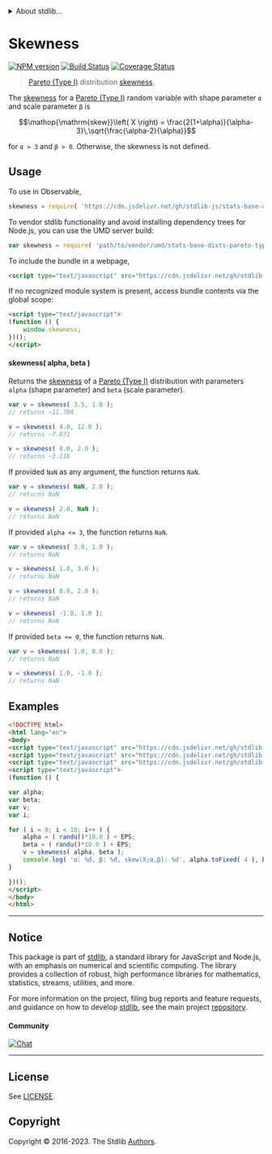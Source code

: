 <!--

@license Apache-2.0

Copyright (c) 2018 The Stdlib Authors.

Licensed under the Apache License, Version 2.0 (the "License");
you may not use this file except in compliance with the License.
You may obtain a copy of the License at

   http://www.apache.org/licenses/LICENSE-2.0

Unless required by applicable law or agreed to in writing, software
distributed under the License is distributed on an "AS IS" BASIS,
WITHOUT WARRANTIES OR CONDITIONS OF ANY KIND, either express or implied.
See the License for the specific language governing permissions and
limitations under the License.

-->


<details>
  <summary>
    About stdlib...
  </summary>
  <p>We believe in a future in which the web is a preferred environment for numerical computation. To help realize this future, we've built stdlib. stdlib is a standard library, with an emphasis on numerical and scientific computation, written in JavaScript (and C) for execution in browsers and in Node.js.</p>
  <p>The library is fully decomposable, being architected in such a way that you can swap out and mix and match APIs and functionality to cater to your exact preferences and use cases.</p>
  <p>When you use stdlib, you can be absolutely certain that you are using the most thorough, rigorous, well-written, studied, documented, tested, measured, and high-quality code out there.</p>
  <p>To join us in bringing numerical computing to the web, get started by checking us out on <a href="https://github.com/stdlib-js/stdlib">GitHub</a>, and please consider <a href="https://opencollective.com/stdlib">financially supporting stdlib</a>. We greatly appreciate your continued support!</p>
</details>

# Skewness

[![NPM version][npm-image]][npm-url] [![Build Status][test-image]][test-url] [![Coverage Status][coverage-image]][coverage-url] <!-- [![dependencies][dependencies-image]][dependencies-url] -->

> [Pareto (Type I)][pareto-distribution] distribution [skewness][skewness].

<!-- Section to include introductory text. Make sure to keep an empty line after the intro `section` element and another before the `/section` close. -->

<section class="intro">

The [skewness][skewness] for a [Pareto (Type I)][pareto-distribution] random variable with shape parameter `α` and scale parameter `β` is

<!-- <equation class="equation" label="eq:pareto_type1_skewness" align="center" raw="\operatorname{skew}\left( X \right) = \frac{2(1+\alpha)}{\alpha-3}\,\sqrt{\frac{\alpha-2}{\alpha}}" alt="Skewness for a Pareto (Type I) distribution."> -->

```math
\mathop{\mathrm{skew}}\left( X \right) = \frac{2(1+\alpha)}{\alpha-3}\,\sqrt{\frac{\alpha-2}{\alpha}}
```

<!-- <div class="equation" align="center" data-raw-text="\operatorname{skew}\left( X \right) = \frac{2(1+\alpha)}{\alpha-3}\,\sqrt{\frac{\alpha-2}{\alpha}}" data-equation="eq:pareto_type1_skewness">
    <img src="https://cdn.jsdelivr.net/gh/stdlib-js/stdlib@51534079fef45e990850102147e8945fb023d1d0/lib/node_modules/@stdlib/stats/base/dists/pareto-type1/skewness/docs/img/equation_pareto_type1_skewness.svg" alt="Skewness for a Pareto (Type I) distribution.">
    <br>
</div> -->

<!-- </equation> -->

for `α > 3` and `β > 0`. Otherwise, the skewness is not defined.

</section>

<!-- /.intro -->

<!-- Package usage documentation. -->



<section class="usage">

## Usage

To use in Observable,

```javascript
skewness = require( 'https://cdn.jsdelivr.net/gh/stdlib-js/stats-base-dists-pareto-type1-skewness@v0.1.0-umd/browser.js' )
```

To vendor stdlib functionality and avoid installing dependency trees for Node.js, you can use the UMD server build:

```javascript
var skewness = require( 'path/to/vendor/umd/stats-base-dists-pareto-type1-skewness/index.js' )
```

To include the bundle in a webpage,

```html
<script type="text/javascript" src="https://cdn.jsdelivr.net/gh/stdlib-js/stats-base-dists-pareto-type1-skewness@v0.1.0-umd/browser.js"></script>
```

If no recognized module system is present, access bundle contents via the global scope:

```html
<script type="text/javascript">
(function () {
    window.skewness;
})();
</script>
```

#### skewness( alpha, beta )

Returns the [skewness][skewness] of a [Pareto (Type I)][pareto-distribution] distribution with parameters `alpha` (shape parameter) and `beta` (scale parameter).

```javascript
var v = skewness( 3.5, 1.0 );
// returns ~11.784

v = skewness( 4.0, 12.0 );
// returns ~7.071

v = skewness( 8.0, 2.0 );
// returns ~3.118
```

If provided `NaN` as any argument, the function returns `NaN`.

```javascript
var v = skewness( NaN, 2.0 );
// returns NaN

v = skewness( 2.0, NaN );
// returns NaN
```

If provided `alpha <= 3`, the function returns `NaN`.

```javascript
var v = skewness( 3.0, 1.0 );
// returns NaN

v = skewness( 1.0, 3.0 );
// returns NaN

v = skewness( 0.0, 2.0 );
// returns NaN

v = skewness( -1.0, 1.0 );
// returns NaN
```

If provided `beta <= 0`, the function returns `NaN`.

```javascript
var v = skewness( 1.0, 0.0 );
// returns NaN

v = skewness( 1.0, -1.0 );
// returns NaN
```

</section>

<!-- /.usage -->

<!-- Package usage notes. Make sure to keep an empty line after the `section` element and another before the `/section` close. -->

<section class="notes">

</section>

<!-- /.notes -->

<!-- Package usage examples. -->

<section class="examples">

## Examples

<!-- eslint no-undef: "error" -->

```html
<!DOCTYPE html>
<html lang="en">
<body>
<script type="text/javascript" src="https://cdn.jsdelivr.net/gh/stdlib-js/random-base-randu@umd/browser.js"></script>
<script type="text/javascript" src="https://cdn.jsdelivr.net/gh/stdlib-js/constants-float64-eps@umd/browser.js"></script>
<script type="text/javascript" src="https://cdn.jsdelivr.net/gh/stdlib-js/stats-base-dists-pareto-type1-skewness@v0.1.0-umd/browser.js"></script>
<script type="text/javascript">
(function () {

var alpha;
var beta;
var v;
var i;

for ( i = 0; i < 10; i++ ) {
    alpha = ( randu()*10.0 ) + EPS;
    beta = ( randu()*10.0 ) + EPS;
    v = skewness( alpha, beta );
    console.log( 'α: %d, β: %d, skew(X;α,β): %d', alpha.toFixed( 4 ), beta.toFixed( 4 ), v.toFixed( 4 ) );
}

})();
</script>
</body>
</html>
```

</section>

<!-- /.examples -->

<!-- Section to include cited references. If references are included, add a horizontal rule *before* the section. Make sure to keep an empty line after the `section` element and another before the `/section` close. -->

<section class="references">

</section>

<!-- /.references -->

<!-- Section for related `stdlib` packages. Do not manually edit this section, as it is automatically populated. -->

<section class="related">

</section>

<!-- /.related -->

<!-- Section for all links. Make sure to keep an empty line after the `section` element and another before the `/section` close. -->


<section class="main-repo" >

* * *

## Notice

This package is part of [stdlib][stdlib], a standard library for JavaScript and Node.js, with an emphasis on numerical and scientific computing. The library provides a collection of robust, high performance libraries for mathematics, statistics, streams, utilities, and more.

For more information on the project, filing bug reports and feature requests, and guidance on how to develop [stdlib][stdlib], see the main project [repository][stdlib].

#### Community

[![Chat][chat-image]][chat-url]

---

## License

See [LICENSE][stdlib-license].


## Copyright

Copyright &copy; 2016-2023. The Stdlib [Authors][stdlib-authors].

</section>

<!-- /.stdlib -->

<!-- Section for all links. Make sure to keep an empty line after the `section` element and another before the `/section` close. -->

<section class="links">

[npm-image]: http://img.shields.io/npm/v/@stdlib/stats-base-dists-pareto-type1-skewness.svg
[npm-url]: https://npmjs.org/package/@stdlib/stats-base-dists-pareto-type1-skewness

[test-image]: https://github.com/stdlib-js/stats-base-dists-pareto-type1-skewness/actions/workflows/test.yml/badge.svg?branch=v0.1.0
[test-url]: https://github.com/stdlib-js/stats-base-dists-pareto-type1-skewness/actions/workflows/test.yml?query=branch:v0.1.0

[coverage-image]: https://img.shields.io/codecov/c/github/stdlib-js/stats-base-dists-pareto-type1-skewness/main.svg
[coverage-url]: https://codecov.io/github/stdlib-js/stats-base-dists-pareto-type1-skewness?branch=main

<!--

[dependencies-image]: https://img.shields.io/david/stdlib-js/stats-base-dists-pareto-type1-skewness.svg
[dependencies-url]: https://david-dm.org/stdlib-js/stats-base-dists-pareto-type1-skewness/main

-->

[chat-image]: https://img.shields.io/gitter/room/stdlib-js/stdlib.svg
[chat-url]: https://app.gitter.im/#/room/#stdlib-js_stdlib:gitter.im

[stdlib]: https://github.com/stdlib-js/stdlib

[stdlib-authors]: https://github.com/stdlib-js/stdlib/graphs/contributors

[umd]: https://github.com/umdjs/umd
[es-module]: https://developer.mozilla.org/en-US/docs/Web/JavaScript/Guide/Modules

[deno-url]: https://github.com/stdlib-js/stats-base-dists-pareto-type1-skewness/tree/deno
[umd-url]: https://github.com/stdlib-js/stats-base-dists-pareto-type1-skewness/tree/umd
[esm-url]: https://github.com/stdlib-js/stats-base-dists-pareto-type1-skewness/tree/esm
[branches-url]: https://github.com/stdlib-js/stats-base-dists-pareto-type1-skewness/blob/main/branches.md

[stdlib-license]: https://raw.githubusercontent.com/stdlib-js/stats-base-dists-pareto-type1-skewness/main/LICENSE

[pareto-distribution]: https://en.wikipedia.org/wiki/Pareto_distribution

[skewness]: https://en.wikipedia.org/wiki/Skewness

</section>

<!-- /.links -->
